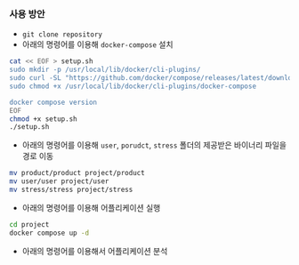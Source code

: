 ### 사용 방안

- `git clone repository`
- 아래의 명령어를 이용해 `docker-compose` 설치
```sh
cat << EOF > setup.sh
sudo mkdir -p /usr/local/lib/docker/cli-plugins/
sudo curl -SL "https://github.com/docker/compose/releases/latest/download/docker-compose-linux-$(uname -m)" -o /usr/local/lib/docker/cli-plugins/docker-compose
sudo chmod +x /usr/local/lib/docker/cli-plugins/docker-compose

docker compose version
EOF
chmod +x setup.sh
./setup.sh
```
- 아래의 명령어를 이용해 `user`, `porudct`, `stress` 폴더의 제공받은 바이너리 파일을 경로 이동
```sh
mv product/product project/product
mv user/user project/user
mv stress/stress project/stress
```
- 아래의 명령어를 이용해 어플리케이션 실행
```sh
cd project
docker compose up -d
```
- 아래의 명령어를 이용해서 어플리케이션 분석